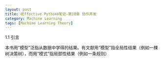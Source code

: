 ```yaml
---
layout: post
title: 《Effective Python》笔记-第10章 协作开发
category: Machine Learning
tags: [Machine Learning Theory]
---
```


1.1 引言

本书用“模型”泛指从数据中学得的结果。有文献用“模型”指全局性结果（例如一棵树决策树），而用“模式”指局部性结果（例如一条规则）